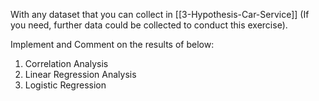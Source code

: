 With any dataset that you can collect in [[3-Hypothesis-Car-Service]] (If you need, further data could be collected to conduct this exercise).

Implement and Comment on the results of below:

1. Correlation Analysis
2. Linear Regression Analysis
3. Logistic Regression